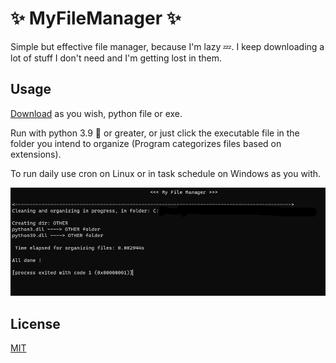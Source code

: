 # ✨ MyFileManager ✨

Simple but effective file manager, because I'm lazy 💤. I keep downloading a lot of stuff I don't need
and I'm getting lost in them.


## Usage

[Download](https://github.com/Madapiw/MyFileManager) as you wish, python file or exe.

Run with python 3.9 🐍 or greater, or just click the executable file in the folder you intend to organize (Program categorizes files based on extensions).

To run daily use cron on Linux or in task schedule on Windows as you with.

![Usage showcase](https://github.com/Madapiw/MyFileManager/blob/main/showcase.png?raw=true)

## License
[MIT](https://choosealicense.com/licenses/mit/)
